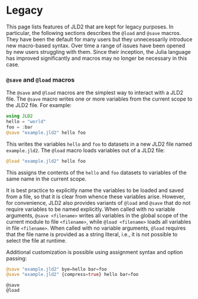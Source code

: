 # Legacy

This page lists features of JLD2 that are kept for legacy purposes.
In particular, the following sections describes the `@load` and `@save` macros.
They have been the default for many users but they unnecessarily introduce
new macro-based syntax. Over time a range of issues have been opened by
new users struggling with them. Since their inception, the Julia language
has improved significantly and macros may no longer be necessary in this case.


### `@save` and `@load` macros

The `@save` and `@load` macros are the simplest way to interact with a JLD2 file. The `@save` macro writes one or more variables from the current scope to the JLD2 file. For example:

```julia
using JLD2
hello = "world"
foo = :bar
@save "example.jld2" hello foo
```

This writes the variables `hello` and `foo` to datasets in a new JLD2 file named `example.jld2`. The `@load` macro loads variables out of a JLD2 file:

```julia
@load "example.jld2" hello foo
```

This assigns the contents of the `hello` and `foo` datasets to variables of the same name in the current scope.

It is best practice to explicitly name the variables to be loaded and saved from a file, so that it is clear from whence these variables arise. However, for convenience, JLD2 also provides variants of `@load` and `@save` that do not require variables to be named explicitly. When called with no variable arguments, `@save <filename>` writes all variables in the global scope of the current module to file `<filename>`, while `@load <filename>` loads all variables in file `<filename>`. When called with no variable arguments, `@load` requires that the file name is provided as a string literal, i.e., it is not possible to select the file at runtime.

Additional customization is possible using assignment syntax and option passing:

```julia
@save "example.jld2" bye=hello bar=foo
@save "example.jld2" {compress=true} hello bar=foo
```

```@docs
@save
@load
```
